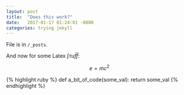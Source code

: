 ```yaml
---
layout: post
title:  "Does this work?"
date:   2017-01-17 01:24:01 -0800
categories: trying jekyll
---
```

File is in `/_posts`.

And now for some Latex $\int\tau u\bar{f}\hat{f}$:

$$ e = mc^{2} $$


{% highlight ruby %}
def a_bit_of_code(some_val):
  return some_val
{% endhighlight %}


[jekyll-docs]: http://jekyllrb.com/docs/home
[jekyll-gh]:   https://github.com/jekyll/jekyll
[jekyll-talk]: https://talk.jekyllrb.com/

